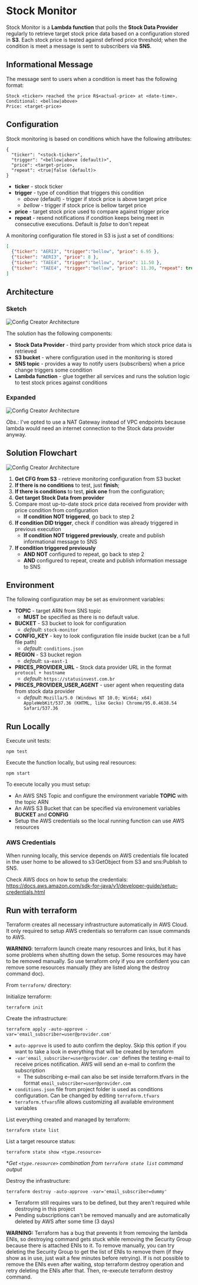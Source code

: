 # Stock Monitor
Stock Monitor is a **Lambda function** that polls the **Stock Data Provider** regularly to retrieve target stock price 
data based on a configuration stored in **S3**. Each stock price is tested against defined price threshold; when the 
condition is meet a message is sent to subscribers via **SNS**.

## Informational Message

The message sent to users when a condition is meet has the following format:

```shell
Stock <ticker> reached the price R$<actual-price> at <date-time>.
Conditional: <bellow|above>
Price: <target-price>
```

## Configuration

Stock monitoring is based on conditions which have the following attributes:

```
{
  "ticker": "<stock-ticker>",
  "trigger": "<bellow|above (default)>",
  "price": <target-price>,
  "repeat": <true|false (default)>
}
```

- **ticker** - stock ticker
- **trigger** - type of condition that triggers this condition
  - *above* (default) - trigger if stock price is above target price
  - *bellow* - trigger if stock price is bellow target price
- **price** - target stock price used to compare against trigger price
- **repeat** - resend notifications if condition keeps being meet in consecutive executions. Default is *false* to 
  don't repeat

A monitoring configuration file stored in S3 is just a set of conditions:

```json
[
  {"ticker": "AERI3", "trigger":"bellow", "price": 6.95 },
  {"ticker": "AERI3", "price": 8 },
  {"ticker": "TAEE4", "trigger":"bellow", "price": 11.50 },
  {"ticker": "TAEE4", "trigger":"bellow", "price": 11.30, "repeat": true }
]
```

## Architecture

### Sketch

![Config Creator Architecture](doc/stock_monitor_arch.png)

The solution has the following components:
- **Stock Data Provider** - third party provider from which stock price data is retrieved
- **S3 bucket** - where configuration used in the monitoring is stored
- **SNS topic** - provides a way to notify users (subscribers) when a price change triggers some condition
- **Lambda function** - glue together all services and runs the solution logic to test stock prices against conditions

### Expanded

![Config Creator Architecture](doc/stock_monitor_arch_expanded.png)

*Obs.:* I've opted to use a NAT Gateway instead of VPC endpoints because lambda would need an internet connection to 
the Stock data provider anyway.

## Solution Flowchart

![Config Creator Architecture](doc/stock_monitor_flowchart.png)

1. **Get CFG from S3** - retrieve monitoring configuration from S3 bucket
2. **If there is no conditions** to test, just **finish**;
3. **If there is conditions** to test, **pick one** from the configuration;
4. **Get target Stock Data from provider**
5. Compare most up-to-date stock price data received from provider with price condition from configuration
   * **If condition NOT triggered**, go back to step 2
6. **If condition DID trigger**, check if condition was already triggered in previous execution
   * **If condition NOT triggered previously**, create and publish informational message to SNS
7. **If condition triggered previously**
   * **AND NOT** configured to repeat, go back to step 2
   * **AND** configured to repeat, create and publish information message to SNS


## Environment

The following configuration may be set as environment variables:

- **TOPIC** - target ARN from SNS topic
  - **MUST** be specified as there is no default value.
- **BUCKET** - S3 bucket to look for configuration
  - _default_: `stock-monitor`
- **CONFIG_KEY** - key to look configuration file inside bucket (can be a full file path)
  - _default_: `conditions.json`
- **REGION** - S3 bucket region
  - _default_: `sa-east-1`
- **PRICES_PROVIDER_URL** - Stock data provider URL in the format `protocol + hostname`
  - _default_: `https://statusinvest.com.br`
- **PRICES_PROVIDER_USER_AGENT** - user agent when requesting data from stock data provider
  - _default_: `Mozilla/5.0 (Windows NT 10.0; Win64; x64) AppleWebKit/537.36 (KHTML, like Gecko) Chrome/95.0.4638.54 Safari/537.36`

## Run Locally

Execute unit tests:
```shell
npm test
```

Execute the function locally, but using real resources:
```shell
npm start
```
To execute locally you must setup:

- An AWS SNS Topic and configure the environment variable **TOPIC** with the topic ARN
- An AWS S3 Bucket that can be specified via environement variables **BUCKET** and **CONFIG**
- Setup the AWS credentials so the local running function can use AWS resources

### AWS Credentials
When running locally, this service depends on AWS credentials file located in the user home to be allowed to
s3:GetObject from S3 and sns:Publish to SNS.

Check AWS docs on how to setup the credentials: https://docs.aws.amazon.com/sdk-for-java/v1/developer-guide/setup-credentials.html

## Run with terraform

Terraform creates all necessary infrastructure automatically in AWS Cloud. It only required to setup AWS credentials 
so terraform can issue commands to AWS.

**WARNING**: terraform launch create many resources and links, but it has some problems when shutting down the setup.
Some resources may have to be removed manually. So use terraform only if you are confident you can remove some 
resources manually (they are listed along the destroy command doc).

From `terraform/` directory:

Initialize terraform:
```shell
terraform init
```

Create the infrastructure:
```shell
terraform apply -auto-approve -var='email_subscriber=user@provider.com'
```

- `auto-approve` is used to auto confirm the deploy. Skip this option if you want to take a look in everything that 
  will be created by terraform
- `-var'email_subscriber=user@provider.com'` defines the testing e-mail to receive prices notification. AWS 
  will send an e-mail to confirm the subscription
  - The subscribing e-mail can also be set inside terraform.tfvars in the format 
    `email_subscriber=user@provider.com`
- `conditions.json` file from project folder is used as conditions configuration. Can be changed by editing `terraform.tfvars`
- `terraform.tfvars`file allows customizing all available environment variables

List everything created and managed by terraform:
```shell
terraform state list
```

List a target resource status:
```shell
terraform state show <type.resource>
```

**Get `<type.resource>` combination from `terraform state list` command output*

Destroy the infrastructure:
```shell
terraform destroy -auto-approve -var='email_subscriber=dummy'
```

- Terraform still requires vars to be defined, but they aren't required while destroying in this project 
- Pending subscriptions can't be removed manually and are automatically deleted by AWS after some time (3 days)

**WARNING:** Terraform has a bug that prevents it from removing the lambda ENIs, so destroying command gets 
stuck while removing the Security Group because there is attached ENIs to it. To remove manually, you can try deleting 
the Security Group to get the list of ENIs to remove them (if they show as in use, just wait a few minutes before 
retrying). If is not possible to remove the ENIs even after waiting, stop terraform destroy operation and retry 
deleting the ENIs after that. Then, re-execute terraform destroy command.
